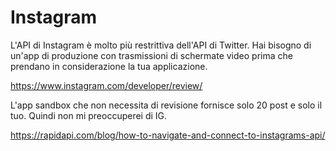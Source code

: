 # Instagram


L'API di Instagram è molto più restrittiva dell'API di Twitter. Hai bisogno di un'app di produzione con trasmissioni di schermate video prima che prendano in considerazione la tua applicazione.
 
https://www.instagram.com/developer/review/

L'app sandbox che non necessita di revisione fornisce solo 20 post e solo il tuo. Quindi non mi preoccuperei di IG.

https://rapidapi.com/blog/how-to-navigate-and-connect-to-instagrams-api/
